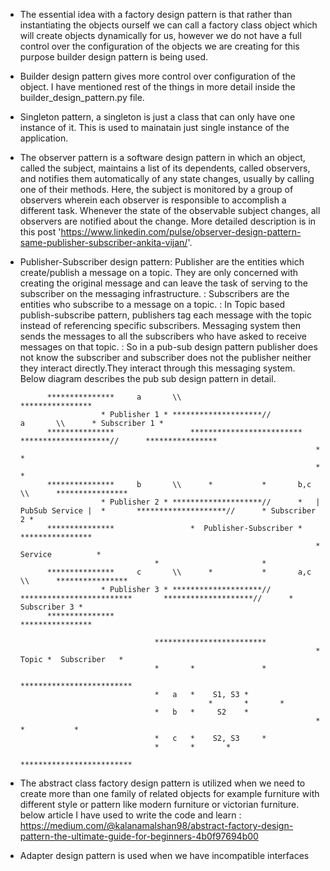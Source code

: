 * The essential idea with a factory design pattern is that rather than instantiating the objects ourself we can call a factory class object which will create objects dynamically for us, however we do not have 
  a full control over the configuration of the objects we are creating for this purpose builder design pattern is being used.

* Builder design pattern gives more control over configuration of the object. I have mentioned rest of the things in more detail inside the  builder_design_pattern.py file.

* Singleton pattern, a singleton is just a class that can only have one instance of it. This is used to mainatain just single instance of the application.

* The observer pattern is a software design pattern in which an object, called the subject, maintains a list of its dependents, called observers, and notifies them automatically of any state changes, usually by calling one of their methods. Here, the subject is monitored by a group of observers wherein each observer is responsible to accomplish a different task. Whenever the state of the observable subject changes, all observers are notified about the change. More detailed description is in this post 'https://www.linkedin.com/pulse/observer-design-pattern-same-publisher-subscriber-ankita-vijan/'.

* Publisher-Subscriber design pattern: Publisher are the entities which create/publish a message on a topic. They are only concerned with creating the original message and can leave the task of serving to the    subscriber on the messaging infrastructure. 
				     : Subscribers are the entities who subscribe to a message on a topic.
				     : In Topic based publish-subscribe pattern, publishers tag each message with the topic instead of referencing specific subscribers. Messaging system then sends 
				       the messages to all the subscribers who have asked to receive messages on that topic.
  				     : So in a pub-sub design pattern publisher does not know the subscriber and subscriber does not the publisher neither they interact directly.They interact through this                                             messaging system. Below diagram describes the pub sub design pattern in detail.


	
			***************		a	    \\										****************
                        * Publisher 1 *	********************//							a	    \\		* Subscriber 1 *
			***************	  		 		*************************	********************//		****************
                                                                        *                       * 
                                                                        *                       *
			***************		b	    \\		*			*		b,c	    \\		****************
                        * Publisher 2 *	********************//		*   | PubSub Service |  *       ********************//		* Subscriber 2 *
			***************					*  Publisher-Subscriber	*					****************
                                                                        *      Service          *
									*                       *
			***************		c	    \\		*			*		a,c	    \\		****************
                        * Publisher 3 *	********************//	        *************************       ********************//		* Subscriber 3 *
			***************													****************
									
									*************************	
                                                                        * Topic *  Subscriber   *
 									*       *               *
                                                                        *************************
			 						*   a	*    S1, S3	*		
                        						*   	*		*      
									*   b	*     S2	*		
                                                                        *     	*	        *
									*   c   *    S2, S3     *
									*   	*		*		
                        					        *************************                                
	

* The abstract class factory design pattern is utilized when we need to create more than one family of related objects for example furniture with different style or pattern like modern furniture or victorian furniture. below article I have used to write the code and learn : https://medium.com/@kalanamalshan98/abstract-factory-design-pattern-the-ultimate-guide-for-beginners-4b0f97694b00

* Adapter design pattern is used when we have incompatible interfaces 
